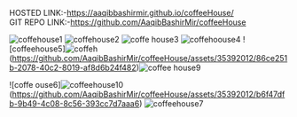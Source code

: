 HOSTED LINK:-https://aaqibbashirmir.github.io/coffeeHouse/<br>
GIT REPO LINK:-https://github.com/AaqibBashirMir/coffeeHouse

![coffehouse1](https://github.com/AaqibBashirMir/coffeeHouse/assets/35392012/a967734c-df79-4a5d-8e5e-bd1f105824bd)
![coffehouse2](https://github.com/AaqibBashirMir/coffeeHouse/assets/35392012/b48c1a06-bdff-4ce9-82f1-aefdc38f18a0)
![coffe house3](https://github.com/AaqibBashirMir/coffeeHouse/assets/35392012/6320f101-8330-467e-9e8d-1fdd8cfa4765)
![coffehoouse4](https://github.com/AaqibBashirMir/coffeeHouse/assets/35392012/a2e0c5fe-f837-4f29-b381-fe1a07dfd3c0)
![coffeehouse5]![coffeh](https://github.com/AaqibBashirMir/coffeeHouse/assets/35392012/335829ab-70c0-4323-b645-021738d5aa6b)
(https://github.com/AaqibBashirMir/coffeeHouse/assets/35392012/86ce251b-2078-40c2-8019-af8d6b24f482)![coffee house9](https://github.com/AaqibBashirMir/coffeeHouse/assets/35392012/45d1c759-9ea0-49a4-86b2-6a8c3d27f2a9)

![coffe ouse6]![coffeehouse10](https://github.com/AaqibBashirMir/coffeeHouse/assets/35392012/ae6d3c37-5549-4964-aa03-bfb80ffa094f)
(https://github.com/AaqibBashirMir/coffeeHouse/assets/35392012/b6f47dfb-9b49-4c08-8c56-393cc7d7aaa6)
![coffeehouse7](https://github.com/AaqibBashirMir/coffeeHouse/assets/35392012/bb297d47-d207-4d20-9701-d1be52794861)
